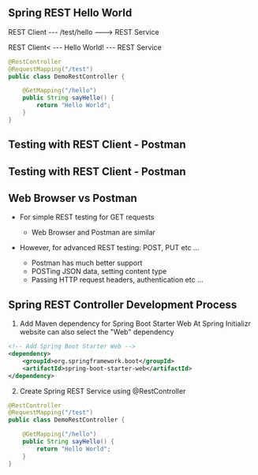 ## Spring REST Hello World

REST Client --- /test/hello ---> REST Service

REST Client< --- Hello World! --- REST Service

```java
@RestController
@RequestMapping("/test")
public class DemoRestController {

	@GetMapping("/hello")
	public String sayHello() {
		return "Hello World";
	}
}
```

## Testing with REST Client - Postman

## Testing with REST Client - Postman

## Web Browser vs Postman

- For simple REST testing for GET requests
	- Web Browser and Postman are similar

- However, for advanced REST testing: POST, PUT etc ...
	- Postman has much better support
	- POSTing JSON data, setting content type
	- Passing HTTP request headers, authentication etc ...

## Spring REST Controller Development Process

1. Add Maven dependency for Spring Boot Starter Web
	At Spring Initializr website can also select the "Web" dependency

```XML
<!-- Add Spring Boot Starter Web -->
<dependency>
	<groupId>org.springframework.boot</groupId>
	<artifactId>spring-boot-starter-web</artifactId>
</dependency>
```

2. Create Spring REST Service using @RestController
	
```java
@RestController
@RequestMapping("/test")
public class DemoRestController {

	@GetMapping("/hello")
	public String sayHello() {
		return "Hello World";
	}
}
```


